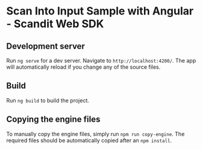 # Scan Into Input Sample with Angular - Scandit Web SDK

## Development server

Run `ng serve` for a dev server. Navigate to `http://localhost:4200/`. The app will automatically reload if you change any of the source files.

## Build

Run `ng build` to build the project.

## Copying the engine files

To manually copy the engine files, simply run `npm run copy-engine`. The required files should be automatically copied after an `npm install`.
